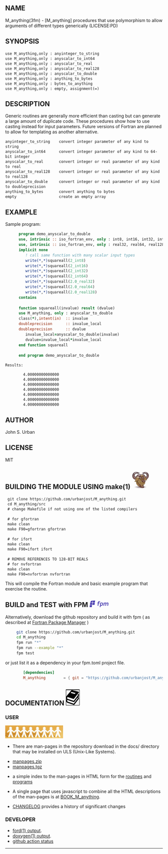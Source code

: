 ## NAME
   M_anything(3fm) - [M_anything] procedures that use polymorphism to allow arguments of different types generically
   (LICENSE:PD)

## SYNOPSIS
    use M_anything,only : anyinteger_to_string  
    use M_anything,only : anyscalar_to_int64   
    use M_anything,only : anyscalar_to_real    
    use M_anything,only : anyscalar_to_real128 
    use M_anything,only : anyscalar_to_double 
    use M_anything,only : anything_to_bytes
    use M_anything,only : bytes_to_anything
    use M_anything,only : empty, assignment(=) 

## DESCRIPTION

  Generic routines are generally more efficient than casting but can generate a
  large amount of duplicate code. These procedures show how to use casting 
  instead for input parameters. Future versions of Fortran are planned to allow
  for templating as another alternative.

    anyinteger_to_string    convert integer parameter of any kind to string
    anyscalar_to_int64      convert integer parameter of any kind to 64-bit integer
    anyscalar_to_real       convert integer or real parameter of any kind to real
    anyscalar_to_real128    convert integer or real parameter of any kind to real128
    anyscalar_to_double     convert integer or real parameter of any kind to doubleprecision
    anything_to_bytes       convert anything to bytes
    empty                   create an empty array

## EXAMPLE
  Sample program:
```fortran
      program demo_anyscalar_to_double
      use, intrinsic :: iso_fortran_env, only : int8, int16, int32, int64
      use, intrinsic :: iso_fortran_env, only : real32, real64, real128
      implicit none
         ! call same function with many scalar input types
         write(*,*)squareall(2_int8)
         write(*,*)squareall(2_int16)
         write(*,*)squareall(2_int32)
         write(*,*)squareall(2_int64)
         write(*,*)squareall(2.0_real32)
         write(*,*)squareall(2.0_real64)
         write(*,*)squareall(2.0_real128)
      contains

      function squareall(invalue) result (dvalue)
      use M_anything, only : anyscalar_to_double
      class(*),intent(in)  :: invalue
      doubleprecision      :: invalue_local
      doubleprecision      :: dvalue
         invalue_local=anyscalar_to_double(invalue)
         dvalue=invalue_local*invalue_local
      end function squareall

      end program demo_anyscalar_to_double
```
    Results:

```text
        4.00000000000000
        4.00000000000000
        4.00000000000000
        4.00000000000000
        4.00000000000000
        4.00000000000000
        4.00000000000000
```
## AUTHOR
   John S. Urban

## LICENSE
   MIT

## BUILDING THE MODULE USING make(1) ![gmake](docs/images/gnu.gif)
     git clone https://github.com/urbanjost/M_anything.git
     cd M_anything/src
     # change Makefile if not using one of the listed compilers
     
     # for gfortran
     make clean
     make F90=gfortran gfortran
     
     # for ifort
     make clean
     make F90=ifort ifort

     # REMOVE REFERENCES TO 128-BIT REALS
     # for nvfortran
     make clean
     make F90=nvfortran nvfortran

This will compile the Fortran module and basic example
program that exercise the routine.

## BUILD and TEST with FPM ![-](docs/images/fpm_logo.gif)

   Alternatively, download the github repository and build it with
   fpm ( as described at [Fortran Package Manager](https://github.com/fortran-lang/fpm) )

   ```bash
        git clone https://github.com/urbanjost/M_anything.git
        cd M_anything
        fpm run "*"
        fpm run --example "*"
        fpm test
   ```

   or just list it as a dependency in your fpm.toml project file.

```toml
        [dependencies]
        M_anything        = { git = "https://github.com/urbanjost/M_anything.git" }
```

## DOCUMENTATION   ![docs](docs/images/docs.gif)

### USER
![man-pages](docs/images/manpages.gif)
   - There are man-pages in the repository download in the docs/ directory
     that may be installed on ULS (Unix-Like Systems).

   + [manpages.zip](https://urbanjost.github.io/M_anything/manpages.zip)
   + [manpages.tgz](https://urbanjost.github.io/M_anything/manpages.tgz)

   - a simple index to the man-pages in HTML form for the
   [routines](https://urbanjost.github.io/M_anything/man3.html) 
   and [programs](https://urbanjost.github.io/M_anything/man1.html) 

   - A single page that uses javascript to combine all the HTML
     descriptions of the man-pages is at 
     [BOOK_M_anything](https://urbanjost.github.io/M_anything/BOOK_M_anything.html).

   - [CHANGELOG](docs/CHANGELOG.md) provides a history of significant changes

### DEVELOPER
   - [ford(1) output](https://urbanjost.github.io/M_anything/fpm-ford/index.html).
   - [doxygen(1) output](https://urbanjost.github.io/M_anything/doxygen_out/html/index.html).
   - [github action status](docs/STATUS.md) 
<!--
---
## PEDIGREE

## REFERENCES ![-](docs/images/ref.gif)

   * [RFC-4122](https://tools.ietf.org/html/rfc4122)
   * [FOX](http://fortranwiki.org/fortran/show/FoX)
-->
---
